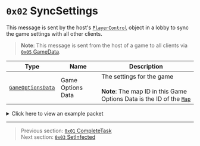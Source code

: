 # `0x02` SyncSettings

This message is sent by the host's [`PlayerControl`](../05_innernetobject_types/04_playercontrol.md) object in a lobby to sync the game settings with all other clients.

> **Note**: This message is sent from the host of a game to all clients via [`0x05` GameData](../02_root_message_types/05_gamedata.md).

| Type | Name | Description |
| --- | --- | --- |
| [`GameOptionsData`](../07_miscellaneous/01_the_structure_of_the_gameoptionsdata_object.md) | Game Options Data | The settings for the game<br><br>**Note**: The map ID in this Game Options Data is the ID of the [`Map`](../01_packet_structure/06_enums.md#map) |

<details>
    <summary>Click here to view an example packet</summary>

```
01                  # Reliable packet
00ec                # Nonce
380005              # Hazel message (tag of 0x05 = GameData)
    d3503f8a        # Game ID: -1975562029 (REDSUS)
    310002          # Hazel message (tag of 0x02 = RPC)
        04          # Sender (PlayerControl) Net ID: 4
        02          # RPC Call ID: 2 (SyncSettings)
        2e          # Game Options Data Length: 46
        04          # Game Optiona Data Version: 4
        0a          # Max Number of Players: 10
        01000000    # Keywords: 1 (Other)
        01          # Map: 1 (Mira HQ)
        0000803f    # Player Speed Modifier: 1.0x
        0000803f    # Crewmate Light Modifier: 1.0x
        0000c03f    # Impostor Light Modifier: 1.5x
        00003442    # Kill Cooldown: 45s
        01          # Number of Common Tasks: 1
        01          # Number of Long Tasks: 1
        02          # Number of Short Tasks: 2
        01000000    # Number of Emergency Meetings: 1
        01          # Number of Impostors: 1
        01          # Kill Distance: 1 (MEDIUM)
        0f000000    # Discussion Time: 15s
        78000000    # Voting Time: 120s
        01          # Is Defaults: True
        0f          # Emergency Cooldown: 15s
        01          # Confirm Ejects: True
        01          # Visual Tasks: True
        00          # Anonymous Votes: False
        00          # Task Bar Updates: 0 (ALWAYS)
```
</details>

---

> Previous section: [`0x01` CompleteTask](01_completetask.md)<br>
> Next section: [`0x03` SetInfected](03_setinfected.md)
